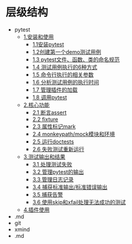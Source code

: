# 层级结构
- pytest
  - [1.安装和使用](1.安装和使用/md/1.安装和使用.md#安装和使用)
    - [1.1安装pytest](1.安装和使用/md/1.安装和使用.md#一安装pytest)
    - [1.2创建第一个demo测试用例](1.安装和使用/md/1.安装和使用.md#二创建第一个demo测试用例)
    - [1.3 pytest文件、函数、类的命名规范](1.安装和使用/md/1.安装和使用.md#三pytest文件函数类的命名规范)
    - [1.4 测试用例执行的6种方式](1.安装和使用/md/1.安装和使用.md#四执行测试用例的6种方式)
    - [1.5 命令行执行的相关参数](1.安装和使用/md/1.安装和使用.md#五命令行执行的相关参数)
    - [1.6 分析测试用例的执行时间](1.安装和使用/md/1.安装和使用.md#六分析测试执行时间)
    - [1.7 管理插件的加载](1.安装和使用/md/1.安装和使用.md#七管理插件的加载)
    - [1.8 调用pytest](1.安装和使用/md/1.安装和使用.md#八调用pytest)
  - [2.核心功能](2.核心功能/md/2.核心功能.md)
    - [2.1 断言assert](2.核心功能/md/2.1断言assert/2.1断言assert.md#断言assert)
    - [2.2 fixture](2.核心功能/md/2.2%20fixture/2.2fixture.md)
    - [2.3 属性标记mark](2.核心功能/md/2.3%20属性标记mark/2.3属性标记mark.md)
    - [2.4 monkeypath/mock模块和环境](2.核心功能/md/2.4%20monkeypath_mock/2.4monkeypath_mock.md)
    - [2.5 运行doctests](2.核心功能/md/2.5%20doctests/2.5doctests.md)
    - [2.6 失败测试重新运行](2.核心功能/md/2.6%20其他/2.6其他)
  - [3.测试输出和结果](3.测试输出和结果/md/3.测试输出和结果.md)
    - [3.1 处理测试失败](3.测试输出和结果/md/3.1处理测试失败.md)
    - [3.2 管理pytest的输出](3.测试输出和结果/md/3.2管理pytest的输出.md)
    - [3.3 管理日志记录](3.测试输出和结果/md/3.3管理日志记录.md)
    - [3.4 捕获标准输出/标准错误输出](3.测试输出和结果/md/3.4标准输出.md)
    - [3.5 捕获告警](3.测试输出和结果/md/3.5捕获警告.md)
    - [3.6 使用skip和xfail处理无法成功的测试](3.测试输出和结果/md/3.6%20使用skip和xfail处理无法成功的测试.md)
  - [4.插件使用](4.插件使用/md/4.插件使用.md)
- .md
- git
- xmind
- .md



